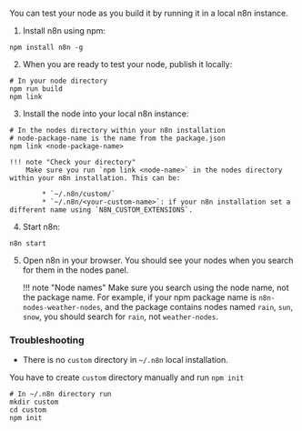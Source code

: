 You can test your node as you build it by running it in a local n8n instance.

1. Install n8n using npm:
  ```shell
  npm install n8n -g
  ```
2. When you are ready to test your node, publish it locally:
  ```shell
  # In your node directory
  npm run build
  npm link
  ```
3. Install the node into your local n8n instance:
  ```shell
  # In the nodes directory within your n8n installation
  # node-package-name is the name from the package.json
  npm link <node-package-name>
  ```

    !!! note "Check your directory"
        Make sure you run `npm link <node-name>` in the nodes directory within your n8n installation. This can be: 
		
            * `~/.n8n/custom/`
            * `~/.n8n/<your-custom-name>`: if your n8n installation set a different name using `N8N_CUSTOM_EXTENSIONS`.
 
4. Start n8n:
  ```
  n8n start
  ```
5. Open n8n in your browser. You should see your nodes when you search for them in the nodes panel.

    !!! note "Node names"
        Make sure you search using the node name, not the package name. For example, if your npm package name is `n8n-nodes-weather-nodes`, and the package contains nodes named `rain`, `sun`, `snow`, you should search for `rain`, not `weather-nodes`. 

### Troubleshooting

- There is no `custom` directory in `~/.n8n` local installation.

You have to create `custom` directory manually and run `npm init`
```shell
# In ~/.n8n directory run
mkdir custom 
cd custom 
npm init
```
